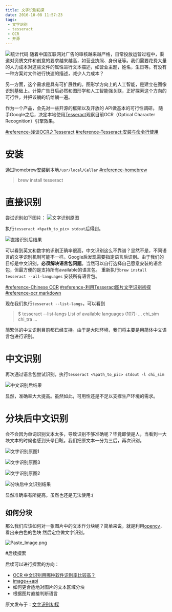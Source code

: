 ```yaml
---
title: 文字识别初探
date: 2016-10-08 11:57:23
tags:
 - 文字识别
 - tesseract
 - OCR
 - 开源
---
```


![统计代码](http://nojsstats.appspot.com/UA-47491561-2/www.jianshu.com/p/e96a8f303d69)
随着中国互联网对广告的审核越来越严格，日常投放运营过程中，渠道对资质文件和创意的要求越来越高，如营业执照、身份证等。我们需要花费大量的人力成本对这些文件的属性进行文本描述，如营业主题，姓名，生日等。有没有一种方案对文件进行快速的描述，减少人力成本？

<!-- more -->

另一方面，这个需求是具有可扩展性的。图形学方向上的人工智能，是建立在图像识别基础上。计算广告日后必然和图形学和人工智能强关联，正好探索这个方向的可行性，并把该躺的坑给躺一遍。

作为一个产品，会先对一些开源的框架以及开放的 API做基本的可行性调研。
随手Google之后，决定本地使用[Tesseract](https://github.com/tesseract-ocr/tesseract)观察目前OCR（Optical Character Recognition）引擎效果。

[#reference-浅谈OCR之Tesseract](http://www.cnblogs.com/brooks-dotnet/archive/2010/10/05/1844203.html)
[#reference-Tesseract:安装与命令行使用](http://www.zmonster.me/2015/04/17/tesseract-install-usage.html)

# 安装

通过homebrew[安装](https://github.com/tesseract-ocr/tesseract#installing-tesseract)到本地`/usr/local/Cellar` [#reference-homebrew](http://brew.sh/index_zh-cn.html)
> brew install tesseract

# 直接识别

尝试识别如下图片：
![文字识别原图](http://upload-images.jianshu.io/upload_images/544981-da018847ebb20a99.png?imageMogr2/auto-orient/strip%7CimageView2/2/w/1240)

执行`tesseract <%path_to_pic> stdout`后得到。

![直接识别后结果](http://upload-images.jianshu.io/upload_images/544981-7940772e8e5a20c7.png?imageMogr2/auto-orient/strip%7CimageView2/2/w/1240)

可以看到英文和数字的识别正确率很高，中文识别这么不靠谱？显然不是，不同语言的文字识别机制可能不一样。Google后发现需要指定语言后识别。由于我们的目标是中文识别，**必须解决语言包问题**。当然可以自行选择自己愿意安装的语言包，但最方便的是支持所有available的语言包。
重新执行`brew install tesseract --all-languages` 安装所有语言包。

[#reference-Chinese OCR](https://blog.philippklaus.de/2011/01/chinese-ocr/)
[#reference-利用Tesseract图片文字识别初探](https://tonydeng.github.io/2016/07/28/on-the-use-of-tesseract-picture-text-recognition/)
[#reference-ocr markdown](https://gist.github.com/henrik/1967035)

现在我们执行`tesseract --list-langs`，可以看到
> $ tesseract --list-langs
List of available languages (107):
...
chi_sim
chi_tra
...

简繁体的中文识别目前都已经支持。由于是大陆环境，我们将主要是用简体中文语言包进行识别。

# 中文识别

再次通过语言包尝试识别，执行`tesseract <%path_to_pic> stdout -l chi_sim`

![中文识别后结果](http://upload-images.jianshu.io/upload_images/544981-a53b4c3c27dfc4f3.png?imageMogr2/auto-orient/strip%7CimageView2/2/w/1240)

显然，准确率大大提高。虽然如此，可用性还是不足以支撑生产环境的需求。

# 分块后中文识别

会不会因为单词识别文本太多，导致识别不够准确呢？毕竟即使是人，当看到一大块文本的时候也感到头晕目眩。我们把原文本一分为三后，再次识别。

![文字识别原图1](http://upload-images.jianshu.io/upload_images/544981-22ec19a01e4bdc81.png?imageMogr2/auto-orient/strip%7CimageView2/2/w/1240)

![文字识别原图3](http://upload-images.jianshu.io/upload_images/544981-37cb90f52b93ce3d.png?imageMogr2/auto-orient/strip%7CimageView2/2/w/1240)

![文字识别原图2](http://upload-images.jianshu.io/upload_images/544981-3980f522eedf4222.png?imageMogr2/auto-orient/strip%7CimageView2/2/w/1240)
 
 ![分块后中文识别结果](http://upload-images.jianshu.io/upload_images/544981-e207723babdee53e.png?imageMogr2/auto-orient/strip%7CimageView2/2/w/1240)

显然准确率有所提高。虽然也还是无法使用:(
 
## 如何分块

那么我们应该如何对一张图片中的文本作分块呢？简单来说，就是利用[opencv](http://opencv.org)，看出来白色的色块 然后定位做文字识别。

![Paste_Image.png](http://upload-images.jianshu.io/upload_images/544981-cdddb73f504d1001.png?imageMogr2/auto-orient/strip%7CimageView2/2/w/1240)

#后续探索

后续可以进行探索的方向：

 - [OCR 中文识别用哪种软件识别率比较高？](https://www.zhihu.com/question/19593313)
 - [image++api](http://www.imageplusplus.com/#demo)
 - 如何更合适地对图片的文本区域分块
 - 根据图片直接判断语言

原文发布于：[文字识别初探](/2016/10/08/%E6%96%87%E5%AD%97%E8%AF%86%E5%88%AB%E5%88%9D%E6%8E%A2/)